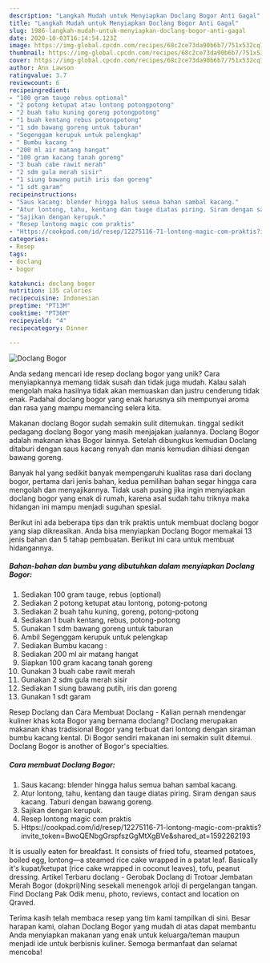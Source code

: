 ```yaml
---
description: "Langkah Mudah untuk Menyiapkan Doclang Bogor Anti Gagal"
title: "Langkah Mudah untuk Menyiapkan Doclang Bogor Anti Gagal"
slug: 1986-langkah-mudah-untuk-menyiapkan-doclang-bogor-anti-gagal
date: 2020-10-03T16:14:54.123Z
image: https://img-global.cpcdn.com/recipes/68c2ce73da90b6b7/751x532cq70/doclang-bogor-foto-resep-utama.jpg
thumbnail: https://img-global.cpcdn.com/recipes/68c2ce73da90b6b7/751x532cq70/doclang-bogor-foto-resep-utama.jpg
cover: https://img-global.cpcdn.com/recipes/68c2ce73da90b6b7/751x532cq70/doclang-bogor-foto-resep-utama.jpg
author: Ann Lawson
ratingvalue: 3.7
reviewcount: 6
recipeingredient:
- "100 gram tauge rebus optional"
- "2 potong ketupat atau lontong potongpotong"
- "2 buah tahu kuning goreng potongpotong"
- "1 buah kentang rebus potongpotong"
- "1 sdm bawang goreng untuk taburan"
- "Segenggam kerupuk untuk pelengkap"
- " Bumbu kacang "
- "200 ml air matang hangat"
- "100 gram kacang tanah goreng"
- "3 buah cabe rawit merah"
- "2 sdm gula merah sisir"
- "1 siung bawang putih iris dan goreng"
- "1 sdt garam"
recipeinstructions:
- "Saus kacang: blender hingga halus semua bahan sambal kacang."
- "Atur lontong, tahu, kentang dan tauge diatas piring. Siram dengan saus kacang. Taburi dengan bawang goreng."
- "Sajikan dengan kerupuk."
- "Resep lontong magic com praktis"
- "Https://cookpad.com/id/resep/12275116-71-lontong-magic-com-praktis?invite_token=BwoQENbgGrspfszGgMtXgBVe&amp;shared_at=1592262193"
categories:
- Resep
tags:
- doclang
- bogor

katakunci: doclang bogor 
nutrition: 135 calories
recipecuisine: Indonesian
preptime: "PT13M"
cooktime: "PT36M"
recipeyield: "4"
recipecategory: Dinner

---
```



![Doclang Bogor](https://img-global.cpcdn.com/recipes/68c2ce73da90b6b7/751x532cq70/doclang-bogor-foto-resep-utama.jpg)

Anda sedang mencari ide resep doclang bogor yang unik? Cara menyiapkannya memang tidak susah dan tidak juga mudah. Kalau salah mengolah maka hasilnya tidak akan memuaskan dan justru cenderung tidak enak. Padahal doclang bogor yang enak harusnya sih mempunyai aroma dan rasa yang mampu memancing selera kita.

Makanan doclang Bogor sudah semakin sulit ditemukan. tinggal sedikit pedagang doclang Bogor yang masih menjajakan jualannya. Doclang Bogor adalah makanan khas Bogor lainnya. Setelah dibungkus kemudian Doclang ditaburi dengan saus kacang renyah dan manis kemudian dihiasi dengan bawang goreng.

Banyak hal yang sedikit banyak mempengaruhi kualitas rasa dari doclang bogor, pertama dari jenis bahan, kedua pemilihan bahan segar hingga cara mengolah dan menyajikannya. Tidak usah pusing jika ingin menyiapkan doclang bogor yang enak di rumah, karena asal sudah tahu triknya maka hidangan ini mampu menjadi suguhan spesial.


Berikut ini ada beberapa tips dan trik praktis untuk membuat doclang bogor yang siap dikreasikan. Anda bisa menyiapkan Doclang Bogor memakai 13 jenis bahan dan 5 tahap pembuatan. Berikut ini cara untuk membuat hidangannya.

<!--inarticleads1-->

##### Bahan-bahan dan bumbu yang dibutuhkan dalam menyiapkan Doclang Bogor:

1. Sediakan 100 gram tauge, rebus (optional)
1. Sediakan 2 potong ketupat atau lontong, potong-potong
1. Sediakan 2 buah tahu kuning, goreng, potong-potong
1. Sediakan 1 buah kentang, rebus, potong-potong
1. Gunakan 1 sdm bawang goreng untuk taburan
1. Ambil Segenggam kerupuk untuk pelengkap
1. Sediakan  Bumbu kacang :
1. Sediakan 200 ml air matang hangat
1. Siapkan 100 gram kacang tanah goreng
1. Gunakan 3 buah cabe rawit merah
1. Gunakan 2 sdm gula merah sisir
1. Sediakan 1 siung bawang putih, iris dan goreng
1. Gunakan 1 sdt garam


Resep Doclang dan Cara Membuat Doclang - Kalian pernah mendengar kuliner khas kota Bogor yang bernama doclang? Doclang merupakan makanan khas tradisional Bogor yang terbuat dari lontong dengan siraman bumbu kacang kental. Di Bogor sendiri makanan ini semakin sulit ditemui. Doclang Bogor is another of Bogor&#39;s specialties. 

<!--inarticleads2-->

##### Cara membuat Doclang Bogor:

1. Saus kacang: blender hingga halus semua bahan sambal kacang.
1. Atur lontong, tahu, kentang dan tauge diatas piring. Siram dengan saus kacang. Taburi dengan bawang goreng.
1. Sajikan dengan kerupuk.
1. Resep lontong magic com praktis
1. Https://cookpad.com/id/resep/12275116-71-lontong-magic-com-praktis?invite_token=BwoQENbgGrspfszGgMtXgBVe&amp;shared_at=1592262193


It is usually eaten for breakfast. It consists of fried tofu, steamed potatoes, boiled egg, lontong—a steamed rice cake wrapped in a patat leaf. Basically it&#39;s kupat/ketupat (rice cake wrapped in coconut leaves), tofu, peanut dressing. Artikel Terbaru doclang - Gerobak Doclang di Trotoar Jembatan Merah Bogor (dokpri)Ning sesekali menengok arloji di pergelangan tangan. Find Doclang Pak Odik menu, photo, reviews, contact and location on Qraved. 

Terima kasih telah membaca resep yang tim kami tampilkan di sini. Besar harapan kami, olahan Doclang Bogor yang mudah di atas dapat membantu Anda menyiapkan makanan yang enak untuk keluarga/teman maupun menjadi ide untuk berbisnis kuliner. Semoga bermanfaat dan selamat mencoba!
